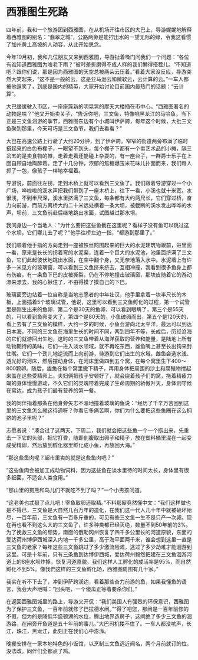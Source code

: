 # 西雅图生死路

四年前，我和一个旅游团到西雅图，在从机场开往市区的大巴上，导游娓娓地解释着西雅图的别名：“翡翠之城”，公路两旁是能拧出水的一望无际的绿，令我这看惯了加州黄土高坡的人动容，从此开始思念。 

今年10月初，我和几位朋友又来到西雅图，导游扯着嗓门问我们一个问题：“各位有谁知道西雅图为啥老下雨？”被时差折磨得不成人样的我们懒得搭茬儿。“不知道吧？跟你们说，那是因为西雅图的天空总被两朵云压着。”看着大家没反应，导游突然大笑起来，“这不是一般的云，这是亚马逊云和微软云，云计算的云。”一车人都被他逗笑了，到底是国内的精英，大家开始讨论目前国内最热门的话题：“云计算”。 

大巴缓缓驶入市区，一座座簇新的明晃晃的摩天大楼插在市中心。“西雅图著名的动物是啥？”他又开始卖关子，“告诉你吧，三文鱼，特像咱黑龙江的马哈鱼。当下正是三文鱼洄游的季节，西雅图东边有个小城叫伊萨跨，每年这个时候，大批三文鱼聚到那里，今天可巧是三文鱼节，我们去看看？” 

大巴在高速公路上行驶了大约20分钟，到了伊萨跨。窄窄的街道两旁布满了临时搭起来的白色布棚子，一眼望不到头，每个棚子下都有一个卖艺术品的小摊，隔三岔五的是卖食物的摊，走着走着还能碰上杂耍的，有一座台子，一群爵士乐手在上面自顾自地陶醉着。走了十几分钟，浓郁的焦糖爆玉米花味儿扑面而来，我们每人抓了一包，像孩子一样地幸福着。 

导游说，前面往左拐，走到木桥上就可以看到三文鱼了。我们跟着导游穿过一个小广场，哗啦啦的溪水声把我们带到了一座木桥上，往下一看，小溪也就十米宽，水很浅，不到半尺深，溪水里挤满了三文鱼，每条都有大约两尺长，它们穿过桥，奋力向前游，而前方离桥大约二十米远处横着一条大坝，被截断的溪水发出哗哗的水声，坝前，三文鱼前赴后继地跳出水面，试图越过那水坝。 

我问身边一个当地人：“为什么要把这些鱼截在这里呢？看样子没有鱼可以跳过这个水坝，它们哪儿去了呢？”他手往桥左边一指，“都游到那里了。” 

我们顺着他手指的方向走到一座被铁丝网围起来的巨大的水泥建筑物跟前，进里面一看，原来是长长的拐着弯的水泥渠，连着一个巨大的水泥池，池里面挤满了三文鱼，它们此起彼伏地跳出水面，在空中翻个身，又无奈地落入水中。水泥墙上有许多一米见方的玻璃窗，可以看到三文鱼挤来挤去，互相冲撞，我看到很多鱼身上都有伤痕，有一条鱼下巴的皮被撕裂，仍在不停地撞击玻璃窗，那块皮随着它的游动漂来漂去，我的心揪住了，不由得摸了摸自己的下巴。 

玻璃窗旁边站着一位自称是当地志愿者的中年壮汉，他手里拿着一块半尺长的木板，上面插着5个玻璃试管，他说，这里可以看到三文鱼孵化的过程，第一个试管里是刚生出来的鱼卵，第二个是30天的鱼卵，可以看到眼睛了，第三个是55天的，可以看到鱼卵变大了，第四个是80天的，小鱼破卵而出，第五个是120天的，看上去有了三文鱼的模样，大约一岁的时候，小鱼会游向北太平洋，最远可以到达日本海，不同的三文鱼在海里生长的时间不同，两到四年不等，长成后，历经沧海的它们就游回出生地，这时的三文鱼带着从海洋获取的营养和能量，是陆地上所有动物期待的美味。它们一进入淡水领域，就不再吃东西，雄鱼嘴上甚至长出钩来封住嘴。它们一个劲儿地逆流而上向前游，待游到它们出生的水域，雌鱼会选水浅、透光好的河床，然后摆动身体，在河床里做四到五个窝，在每个窝里生下400～800颗卵。随后，雄鱼在每个窝里撒下精子，再用身体把周围的沙土和腐殖物搅起来盖在这些受精卵上。夫妇俩把孩子安顿好了，就会绕着孩子们的窝，拖着精疲力竭的身体慢慢游动，不久它们的灵魂带着完成了生命周期的骄傲升天，身体则守候在窝边，成为孩子们最有营养的第一餐。 

我的同伴指着那条在他身旁矢志不渝地撞着玻璃的鱼说：“经历了千辛万苦回到这里的三文鱼怎么就这待遇呀？你看它多痛苦啊，你们为什么要把这些鱼圈在这么拥挤的池子里呢？” 

志愿者说：“凑合过了这两天，下周二，我们就会把这些鱼一个一个捞出来，先重击一下它的头部，把它打昏，随即剖腹取出卵子和精子，放在塑料桶里混在一起变成受精卵，然后放到孵化器里孵化成小鱼，再放回大海。” 

“那这些鱼肉呢？超市里卖的就是这些鱼肉吧？” 

“这些鱼肉会被加工成动物饲料，因为这些鱼在淡水里待的时间太长，身体里有很多细菌，不适合人类食用。” 

“那山里的狗熊和鸟儿们不就吃不到了吗？”一个小男孩问道。 

“这老美也忒狠了点儿吧！宰鱼取卵还取精。”不料那厮竟然懂中文：“我们这样做也是不得已，三文鱼是大自然几百万年的造化，在我们这一代人几十年中就被破坏殆尽，一百年前，三文鱼有一百多斤重的，可见有些三文鱼一生不是只产一次卵。现在再也看不到这么大的三文鱼了，许多种类都已经灭绝，数量不到50年前的3%。为了挽救三文鱼的颓势，南面的俄勒冈州恢复了四千多公里长的河道原貌，东面的爱达荷州博伊西城深入内地一千多公里，高于海平面两千米，谁会想到这里一直是三文鱼的老家？每年这些三文鱼跳过了多少激流险滩，逃过了多少劫难才能洄游到这里。可是十年前，只有三条鱼到达博伊西城，爱达荷州毅然把建在三文鱼洄游河道上的8座水坝炸掉，恢复河道原貌。我们这样人工孵化的成活率是95%，而自然孵化不到5%。像我們这样的三文鱼孵化场，西雅图周围有几十家。” 

我实在听不下去了，冲到伊萨跨溪边，看着那些奋力前游的鱼，如果我懂鱼的语言，我会大声地喊：“回头吧，一个傻瓜正等着要杀你们。” 

在返回西雅图城里的路上，导游又开侃：“我们美国人有强烈的环保意识，西雅图为了保护三文鱼，一百年前就修了巴拉德水闸。”“得了吧您，那闸是一百年前修的不假，但为的是降低华盛顿湖的水位，腾出地界造房子，这闸绝了多少三文鱼的洄游路，在闸旁开鱼道是五十年前的事儿。”大巴司机搂不住了。一车人都没吭声，长江，珠江，黑龙江，此刻正在我们心中澎湃。 

晚餐安排在一家本地特色的小饭馆，以烹制三文鱼远近闻名，两个月前就订的位，没法改。同伴们全都点了鸡。